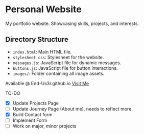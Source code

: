 # Personal Website 
My portfolio website. Showcasing skills, projects, and interests.

## Directory Structure
  - `index.html`: Main HTML file.
  - `stylesheet.css`: Stylesheet for the website.
  - `messages.js`: JavaScript file for dynamic messages.
  - `buttons.js`: JavaScript file for button interactions.
  - `images/`: Folder containing all image assets.

Available @ End-Us3r.github.io [Visit Me](https://end-us3r.github.io/)

TO-DO
- [x] Update Projects Page
- [ ] Update Journey Page (About me), needs to reflect more 
- [x] Build Contact form
- [ ] Implement Form
- [ ] Work on major, minor projects
